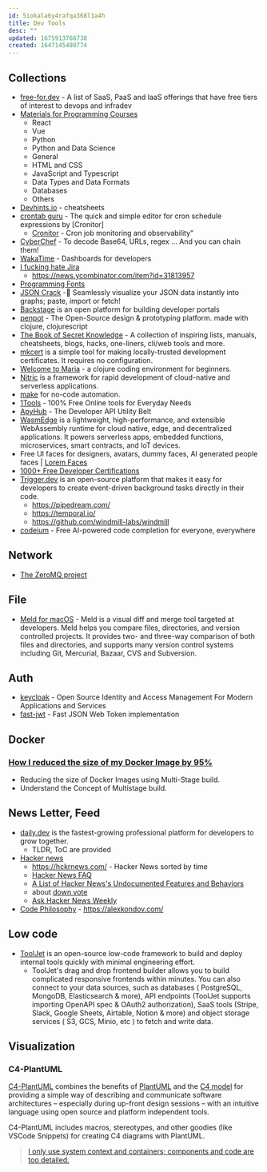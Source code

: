 ```yaml
---
id: 5iokala6y4rafqa368l1a4h
title: Dev Tools
desc: ""
updated: 1675913766738
created: 1647145480774
---
```


## Collections

- [free-for.dev](https://github.com/ripienaar/free-for-dev) - A list of SaaS, PaaS and IaaS offerings that have free tiers of interest to devops and infradev
- [Materials for Programming Courses](https://marko-knoebl.github.io/slides/)
  - React
  - Vue
  - Python
  - Python and Data Science
  - General
  - HTML and CSS
  - JavaScript and Typescript
  - Data Types and Data Formats
  - Databases
  - Others
- [Devhints.io](https://devhints.io/) - cheatsheets
- [crontab guru](https://crontab.guru/) - The quick and simple editor for cron schedule expressions by [Cronitor]
  - [Cronitor](https://cronitor.io/cron-job-monitoring/) - Cron job monitoring and observability"
- [CyberChef](https://gchq.github.io/CyberChef/) - To decode Base64, URLs, regex … And you can chain them!
- [WakaTime](https://wakatime.com/) - Dashboards for developers
- [I fucking hate Jira](https://ifuckinghatejira.com/)
  - https://news.ycombinator.com/item?id=31813957
- [Programming Fonts](https://www.programmingfonts.org/)
- [JSON Crack](https://github.com/AykutSarac/jsoncrack.com) -🔮 Seamlessly visualize your JSON data instantly into graphs; paste, import or fetch!
- [Backstage](https://github.com/backstage/backstage) is an open platform for building developer portals
- [penpot](https://github.com/penpot/penpot) - The Open-Source design & prototyping platform. made with clojure, clojurescript
- [The Book of Secret Knowledge](https://github.com/trimstray/the-book-of-secret-knowledge) - A collection of inspiring lists, manuals, cheatsheets, blogs, hacks, one-liners, cli/web tools and more.
- [mkcert](https://github.com/FiloSottile/mkcert) is a simple tool for making locally-trusted development certificates. It requires no configuration.
- [Welcome to Maria](https://www.maria.cloud/) - a clojure coding environment for beginners.
- [Nitric](https://github.com/nitrictech/nitric) is a framework for rapid development of cloud-native and serverless applications.
- [make](https://www.make.com/en) for no-code automation.
- [1Tools](https://1tools.co/) - 100% Free Online tools for Everyday Needs
- [ApyHub](https://apyhub.com/search?query=) - The Developer API Utility Belt
- [WasmEdge](https://github.com/WasmEdge/WasmEdge) is a lightweight, high-performance, and extensible WebAssembly runtime for cloud native, edge, and decentralized applications. It powers serverless apps, embedded functions, microservices, smart contracts, and IoT devices.
- Free UI faces for designers, avatars, dummy faces, AI generated people faces | [Lorem Faces](https://loremfaces.com/)
- [1000+ Free Developer Certifications](https://www.freecodecamp.org/news/free-certificates/)
- [Trigger.dev](https://github.com/triggerdotdev/trigger.dev) is an open-source platform that makes it easy for developers to create event-driven background tasks directly in their code.
  - https://pipedream.com/
  - https://temporal.io/
  - https://github.com/windmill-labs/windmill
- [codeium](https://www.codeium.com/) - Free AI-powered code completion for everyone, everywhere

## Network

- [The ZeroMQ project](https://github.com/zeromq)

## File

- [Meld for macOS](https://github.com/yousseb/meld) - Meld is a visual diff and merge tool targeted at developers. Meld helps you compare files, directories, and version controlled projects. It provides two- and three-way comparison of both files and directories, and supports many version control systems including Git, Mercurial, Bazaar, CVS and Subversion.

## Auth

- [keycloak](https://github.com/keycloak/keycloak) - Open Source Identity and Access Management For Modern Applications and Services
- [fast-jwt](https://github.com/nearform/fast-jwt) - Fast JSON Web Token implementation

## Docker

### [How I reduced the size of my Docker Image by 95%](https://levelup.gitconnected.com/how-i-reduced-the-size-of-my-docker-image-by-95-520a05439300)

- Reducing the size of Docker Images using Multi-Stage build.
- Understand the Concept of Multistage build.

## News Letter, Feed

- [daily.dev](https://daily.dev/) is the fastest-growing professional platform for developers to grow together.
  - TLDR, ToC are provided
- [Hacker news](https://news.ycombinator.com/)
  - https://hckrnews.com/ - Hacker News sorted by time
  - [Hacker News FAQ](https://news.ycombinator.com/newsfaq.html)
  - [A List of Hacker News's Undocumented Features and Behaviors](https://github.com/minimaxir/hacker-news-undocumented)
  - about [down vote](https://news.ycombinator.com/item?id=16131314)
  - [Ask Hacker News Weekly](https://www.daemonology.net/hn-weekly-ask/)
- [Code Philosophy](https://www.codephilosophy.co/) - https://alexkondov.com/

## Low code

- [ToolJet](https://github.com/ToolJet/ToolJet) is an open-source low-code framework to build and deploy internal tools quickly with minimal engineering effort.
  - ToolJet's drag and drop frontend builder allows you to build complicated responsive frontends within minutes. You can also connect to your data sources, such as databases ( PostgreSQL, MongoDB, Elasticsearch & more), API endpoints (ToolJet supports importing OpenAPI spec & OAuth2 authorization), SaaS tools (Stripe, Slack, Google Sheets, Airtable, Notion & more) and object storage services ( S3, GCS, Minio, etc ) to fetch and write data.

## Visualization

### C4-PlantUML

[C4-PlantUML](https://github.com/plantuml-stdlib/C4-PlantUML) combines the benefits of [PlantUML](https://plantuml.com/) and the [C4 model](https://c4model.com/) for providing a simple way of describing and communicate software architectures – especially during up-front design sessions – with an intuitive language using open source and platform independent tools.

C4-PlantUML includes macros, stereotypes, and other goodies (like VSCode Snippets) for creating C4 diagrams with PlantUML.

> [I only use system context and containers; components and code are too detailed.](https://brianmckenna.org/blog/architecture_code#:~:text=I%20only%20use%20system%20context%20and%20containers%3B%20components%20and%20code%20are%20too%20detailed.)
